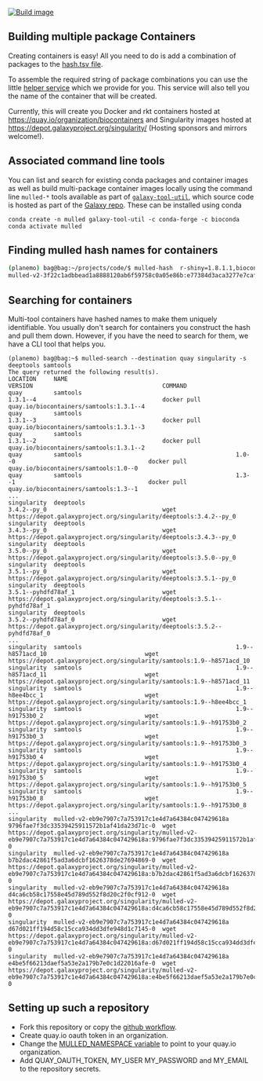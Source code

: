[![Build image](https://github.com/BioContainers/multi-package-containers/workflows/Build%20image/badge.svg)](https://github.com/BioContainers/multi-package-containers/actions?query=workflow%3A%22Build+image%22)

## Building multiple package Containers

Creating containers is easy! All you need to do is add a combination of packages to the
[hash.tsv file](/combinations/hash.tsv).

To assemble the required string of package combinations you can use the little
[helper service](https://biocontainers.pro/#/multipackage) 
which we provide for you. This service will also tell you the name of the container that will be created.

Currently, this will create you Docker and rkt containers hosted at https://quay.io/organization/biocontainers and 
Singularity images hosted at https://depot.galaxyproject.org/singularity/ (Hosting sponsors and mirrors welcome!).

## Associated command line tools

You can list and search for existing conda packages and container images as well as build multi-package container images locally 
using the command line `mulled-*` tools available as part of [`galaxy-tool-util`](https://pypi.org/project/galaxy-tool-util/), which source
code is hosted as part of the [Galaxy repo](https://github.com/galaxyproject/galaxy/tree/dev/lib/galaxy/tool_util/).
These can be installed using conda 

```
conda create -n mulled galaxy-tool-util -c conda-forge -c bioconda
conda activate mulled
```

## Finding mulled hash names for containers

```bash
(planemo) bag@bag:~/projects/code/$ mulled-hash  r-shiny=1.8.1.1,bioconductor-phyloseq=1.46.0,r-curl=5.1.0,r-biocmanager=1.30.23
mulled-v2-3f22c1adbbead1a8888120ab6f59758c0a05e86b:e77384d3aca3277e7caf46a60e0eb848aec72912
```

## Searching for containers

Multi-tool containers have hashed names to make them uniquely identifiable.
You usually don't search for containers you construct the hash and pull them down. However, if you have the need to search for them, we have a CLI tool
that helps you.

```
(planemo) bag@bag:~$ mulled-search --destination quay singularity -s deeptools samtools
The query returned the following result(s).
LOCATION     NAME                                                VERSION                                     COMMAND
quay         samtools                                            1.3.1--4                                    docker pull quay.io/biocontainers/samtools:1.3.1--4
quay         samtools                                            1.3.1--3                                    docker pull quay.io/biocontainers/samtools:1.3.1--3
quay         samtools                                            1.3.1--2                                    docker pull quay.io/biocontainers/samtools:1.3.1--2
quay         samtools                                            1.0--0                                      docker pull quay.io/biocontainers/samtools:1.0--0
quay         samtools                                            1.3--1                                      docker pull quay.io/biocontainers/samtools:1.3--1
...
singularity  deeptools                                           3.4.2--py_0                                 wget https://depot.galaxyproject.org/singularity/deeptools:3.4.2--py_0
singularity  deeptools                                           3.4.3--py_0                                 wget https://depot.galaxyproject.org/singularity/deeptools:3.4.3--py_0
singularity  deeptools                                           3.5.0--py_0                                 wget https://depot.galaxyproject.org/singularity/deeptools:3.5.0--py_0
singularity  deeptools                                           3.5.1--py_0                                 wget https://depot.galaxyproject.org/singularity/deeptools:3.5.1--py_0
singularity  deeptools                                           3.5.1--pyhdfd78af_1                         wget https://depot.galaxyproject.org/singularity/deeptools:3.5.1--pyhdfd78af_1
singularity  deeptools                                           3.5.2--pyhdfd78af_0                         wget https://depot.galaxyproject.org/singularity/deeptools:3.5.2--pyhdfd78af_0
...
singularity  samtools                                            1.9--h8571acd_10                            wget https://depot.galaxyproject.org/singularity/samtools:1.9--h8571acd_10
singularity  samtools                                            1.9--h8571acd_11                            wget https://depot.galaxyproject.org/singularity/samtools:1.9--h8571acd_11
singularity  samtools                                            1.9--h8ee4bcc_1                             wget https://depot.galaxyproject.org/singularity/samtools:1.9--h8ee4bcc_1
singularity  samtools                                            1.9--h91753b0_2                             wget https://depot.galaxyproject.org/singularity/samtools:1.9--h91753b0_2
singularity  samtools                                            1.9--h91753b0_3                             wget https://depot.galaxyproject.org/singularity/samtools:1.9--h91753b0_3
singularity  samtools                                            1.9--h91753b0_4                             wget https://depot.galaxyproject.org/singularity/samtools:1.9--h91753b0_4
singularity  samtools                                            1.9--h91753b0_5                             wget https://depot.galaxyproject.org/singularity/samtools:1.9--h91753b0_5
singularity  samtools                                            1.9--h91753b0_8                             wget https://depot.galaxyproject.org/singularity/samtools:1.9--h91753b0_8
...
singularity  mulled-v2-eb9e7907c7a753917c1e4d7a64384c047429618a  9796fae7f3dc33539425911572b1af41da23d71c-0  wget https://depot.galaxyproject.org/singularity/mulled-v2-eb9e7907c7a753917c1e4d7a64384c047429618a:9796fae7f3dc33539425911572b1af41da23d71c-0
singularity  mulled-v2-eb9e7907c7a753917c1e4d7a64384c047429618a  b7b2dac42861f5ad3a6dcbf1626378de27694869-0  wget https://depot.galaxyproject.org/singularity/mulled-v2-eb9e7907c7a753917c1e4d7a64384c047429618a:b7b2dac42861f5ad3a6dcbf1626378de27694869-0
singularity  mulled-v2-eb9e7907c7a753917c1e4d7a64384c047429618a  d4ca6cb58c17558e45d789d552f8d20c2f0cf912-0  wget https://depot.galaxyproject.org/singularity/mulled-v2-eb9e7907c7a753917c1e4d7a64384c047429618a:d4ca6cb58c17558e45d789d552f8d20c2f0cf912-0
singularity  mulled-v2-eb9e7907c7a753917c1e4d7a64384c047429618a  d67d021ff194d58c15cca934dd3dfe948d1c7145-0  wget https://depot.galaxyproject.org/singularity/mulled-v2-eb9e7907c7a753917c1e4d7a64384c047429618a:d67d021ff194d58c15cca934dd3dfe948d1c7145-0
singularity  mulled-v2-eb9e7907c7a753917c1e4d7a64384c047429618a  e4be5f66213daef5a53e2a179b7e0c1d22016afe-0  wget https://depot.galaxyproject.org/singularity/mulled-v2-eb9e7907c7a753917c1e4d7a64384c047429618a:e4be5f66213daef5a53e2a179b7e0c1d22016afe-0
```

## Setting up such a repository

 - Fork this repository or copy the [github workflow](https://github.com/BioContainers/multi-package-containers/blob/master/.github/workflows/ci.yaml).
 - Create quay.io oauth token in an organization.
 - Change the [MULLED_NAMESPACE variable](https://github.com/BioContainers/multi-package-containers/blob/master/.github/workflows/ci.yaml#L4) to point to your quay.io organization.
 - Add QUAY_OAUTH_TOKEN, MY_USER MY_PASSWORD and MY_EMAIL to the repository secrets.
